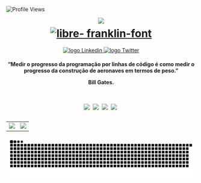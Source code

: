 ![Profile Views](http://estruyf-github.azurewebsites.net/api/VisitorHit?user=alefgaigher&repo=alefgaigher&countColorcountColor)

<img align="right" src="https://images.vexels.com/media/users/3/202526/isolated/lists/1c2ebd49adf69af3336b073db877bb3b-icone-de-desenho-de-avatar-de-gato-preto.png" width="260" />

<div align="center">
 <h1> 
   <a href="https://fontmeme.com/fonts/libre-franklin-font/"><img src="https://i.ibb.co/n7cXJPt/ad9cf6ceb4bed7140c5438f1a2947762.png" alt="libre-           franklin-font" border="0">
   </a>
 </h1>
</div>

<p align="center">
   <a href="https://www.linkedin.com/in/alefgaigher/">
    <img alt="logo Linkedin" src="https://img.shields.io/badge/-LinkedIn-blue?style=flat-square&logo=Linkedin&logoColor=white&link=https://www.linkedin.com/in/alefgaigher/">
  </a>
  
<a href="https://twitter.com/AlefGaigher">
    <img alt="logo Twitter" src="https://img.shields.io/badge/-Twitter-1ca0f1?style=flat-square&labelColor=1ca0f1&logo=twitter&logoColor=white&link=https://twitter.com/AlefGaigher">
  </a>
</p>

<h4 align="center"> 
  “Medir o progresso da programação por linhas de código é como medir o progresso da construção de aeronaves em termos de peso.”<p>
   Bill Gates.
</h4>

<br>

<p align="center">
  <!-- HTML Icon -->
  <img src="https://user-images.githubusercontent.com/35739995/122654956-2b934900-d125-11eb-94b1-58102216fa9f.png">&nbsp;
  <!-- CSS Icon -->
  <img src="https://user-images.githubusercontent.com/35739995/122655003-80cf5a80-d125-11eb-9718-c0d416a29986.png">&nbsp;
  <!-- JS Icon -->
  <img src="https://user-images.githubusercontent.com/35739995/122655023-a78d9100-d125-11eb-89b8-f006041d9d4a.png">&nbsp;
  <!-- React Icon -->
  <!--<img src="https://user-images.githubusercontent.com/35739995/122655062-094dfb00-d126-11eb-963a-44b2ef1528f2.png">&nbsp;-->
  <!-- Graphql Icon -->
  <!--<img src="https://user-images.githubusercontent.com/35739995/122655295-a3627300-d127-11eb-831b-22fe3c2b4814.png">&nbsp;-->
  <!-- Python Icon -->
  <!--<img height='40' src="https://user-images.githubusercontent.com/35739995/122655475-c0e40c80-d128-11eb-9608-c8667123c1b4.png">&nbsp;-->
  <!-- Git Icon -->
  <img src="https://user-images.githubusercontent.com/35739995/122655117-7c577180-d126-11eb-9b30-3591b1252bb5.png">&nbsp;
</p>

<table align="left">
  <row>
    <td>
     <!-- Card -->
      <img height='172' src='https://github-readme-stats.vercel.app/api/top-langs/?username=alefgaigher&layout=compact&theme=react'>
    </td>
    <td>
      <img height='172' src='https://github-readme-stats.vercel.app/api?username=alefgaigher&show_icons=true&theme=react'>
    </td>
  </row>
</table> 

![Snake animation](https://github.com/alefgaigher/alefgaigher/blob/output/github-contribution-grid-snake.svg)
